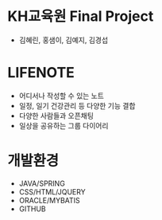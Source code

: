 # KH교육원 Final Project
- 김혜린, 홍샘이, 김예지, 김경섭

# LIFENOTE
- 어디서나 작성할 수 있는 노트
- 일정, 일기 건강관리 등 다양한 기능 결합
- 다양한 사람들과 오픈채팅
- 일상을 공유하는 그룹 다이어리

# 개발환경
- JAVA/SPRING
- CSS/HTML/JQUERY
- ORACLE/MYBATIS
- GITHUB
